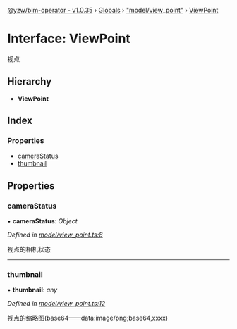 [@yzw/bim-operator - v1.0.35](../README.md) › [Globals](../globals.md) › ["model/view_point"](../modules/_model_view_point_.md) › [ViewPoint](_model_view_point_.viewpoint.md)

# Interface: ViewPoint

视点

## Hierarchy

* **ViewPoint**

## Index

### Properties

* [cameraStatus](_model_view_point_.viewpoint.md#camerastatus)
* [thumbnail](_model_view_point_.viewpoint.md#thumbnail)

## Properties

###  cameraStatus

• **cameraStatus**: *Object*

*Defined in [model/view_point.ts:8](https://github.com/youkaisteve/bim-operator/blob/00dd191/src/model/view_point.ts#L8)*

视点的相机状态

___

###  thumbnail

• **thumbnail**: *any*

*Defined in [model/view_point.ts:12](https://github.com/youkaisteve/bim-operator/blob/00dd191/src/model/view_point.ts#L12)*

视点的缩略图(base64——data:image/png;base64,xxxx)
